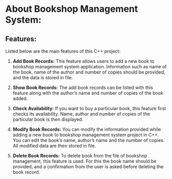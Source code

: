 # About Bookshop Management System:

## Features:

Listed below are the main features of this C++ project:

1. **Add Book Records:** This feature allows users to add a new book to bookshop management system application. Information such as name of the book, name of the author and number of copies should be provided, and the data is stored in file.

2. **Show Book Records:** The add book records can be listed with this feature along with the author’s name and number of copies of the book added.

3. **Check Availability:** If you want to buy a particular book, this feature first checks its availability. Name, author and number of copies of the particular book is then displayed.

4. **Modify Book Records:** You can modify the information provided while adding a new book to bookshop management system project in C++. You can edit the book’s name, author’s name and the number of copies. All modified data are then stored in file.

5. **Delete Book Records:** To delete book from the file of bookshop management, this feature is used. For this the book name should be provided, and a confirmation from the user is asked before deleting the book record.
